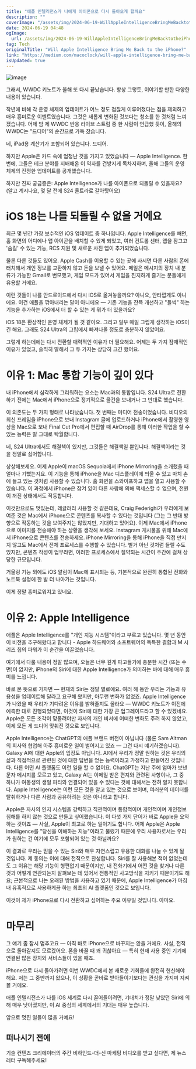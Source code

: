 ```yaml
---
title: "애플 인텔리전스가 나에게 아이폰으로 다시 돌아오게 할까요"
description: ""
coverImage: "/assets/img/2024-06-19-WillAppleIntelligenceBringMeBacktotheiPhone_0.png"
date: 2024-06-19 04:48
ogImage: 
  url: /assets/img/2024-06-19-WillAppleIntelligenceBringMeBacktotheiPhone_0.png
tag: Tech
originalTitle: "Will Apple Intelligence Bring Me Back to the iPhone?"
link: "https://medium.com/macoclock/will-apple-intelligence-bring-me-back-to-the-iphone-b40603bb3679"
isUpdated: true
---
```







![image](/assets/img/2024-06-19-WillAppleIntelligenceBringMeBacktotheiPhone_0.png)

그래서, WWDC 키노트가 올해 또 다시 끝났습니다. 항상 그렇듯, 이야기할 만한 다양한 내용이 있습니다.

작년에 비해 각 운영 체제의 업데이트가 어느 정도 점잖게 이루어졌다는 점을 제외하고 매우 흥미로운 이벤트였습니다. 그것은 새롭게 변화된 것보다는 청소를 한 것처럼 느껴졌습니다. 어제 밤 제 WWDC 반응 라이브 스트림 중 한 사람이 언급했 듯이, 올해의 WWDC는 "드디어"의 순간으로 가득 찼습니다.

네, iPad용 계산기가 포함되어 있습니다. 드디어.


<div class="content-ad"></div>

하지만 Apple은 카드 속에 엄청난 것을 가지고 있었습니다 — Apple Intelligence. 한 번에, 그들은 테크 분야를 지배해온 이 약자를 건방지게 독차지하며, 올해 그들의 운영 체제의 진정한 업데이트를 공개했습니다.

하지만 진짜 궁금증은: Apple Intelligence가 나를 아이폰으로 되돌릴 수 있을까요? (알고 계시나요, 몇 달 전에 S24 울트라로 갈아탓어요)

# iOS 18는 나를 되돌릴 수 없을 거에요

최근 몇 년간 가장 보수적인 iOS 업데이트 중 하나입니다.
Apple Intelligence를 빼면, 홈 화면의 어디에나 앱 아이콘을 배치할 수 있게 되었고, 여러 컨트롤 센터, 앱을 잠그고 '숨길' 수 있는 기능, RCS 지원 및 새로운 사진 앱이 추가되었습니다.

<div class="content-ad"></div>

물론 다른 것들도 있어요. Apple Cash를 이용할 수 있는 곳에 사시면 다른 사람의 폰에 터치해서 개인 정보를 교환하지 않고 돈을 보낼 수 있어요. 메일은 메시지의 장치 내 분류가 가능한 Gmail로 변모했고, 게임 모드가 있어서 게임을 진지하게 즐기는 분들에게 유용할 거에요.

이런 것들이 나를 안드로이드에서 다시 iOS로 옮겨놓을까요? 아니요, 안타깝게도 아니에요. 이건 애플을 깎아내리는 말이 아니에요 — 기존 기능을 잔뜩 개선하고 "들썩" 하는 기능을 추가하는 iOS에서 더 할 수 있는 게 뭐가 더 있을까요?

iOS 18은 환상적인 운영 체제가 될 것 같아요. 그리고 일부 매일 그립게 생각하는 iOS이긴 해요. 그래도 S24 Ultra의 그립에서 빠져나올 정도로 충분하지 않았어요.

그렇게 하는데에는 다시 전환할 매력적인 이유가 더 필요해요. 어제는 두 가지 잠재적인 이유가 있었고, 솔직히 말해서 그 두 가지는 상당히 크긴 했어요.

<div class="content-ad"></div>

# 이유 1: Mac 통합 기능이 깊이 있다

내 iPhone에서 심각하게 그리워하는 요소는 Mac과의 통합입니다. S24 Ultra로 전환하기 전에는 Mac에서 iPhone으로 정기적으로 물건을 보내거나 그 반대로 했습니다.

이 의존도는 두 가지 형태로 나타났습니다. 첫 번째는 미디어 전송이었습니다. 비디오의 최신 프레임을 iPhone으로 보내 Instagram 글에 업로드하거나 iPhone에서 촬영한 영상을 Mac으로 보내 Final Cut Pro에서 편집할 때 AirDrop를 통해 이러한 작업을 할 수 있는 능력은 말 그대로 탁월합니다.

네, S24 Ultra에서도 해결책이 있지만, 그것들은 해결책일 뿐입니다. 해결책이라는 것을 정말로 싫어합니다.

<div class="content-ad"></div>

상상해보세요. 어제 Apple이 macOS Sequoia에서 iPhone Mirroring을 소개했을 때 얼마나 기뻤는지요. 이 기능을 통해 iPhone을 Mac 디스플레이에 띄울 수 있고 마치 손에 들고 있는 것처럼 사용할 수 있습니다. 홈 화면을 스와이프하고 앱을 열고 사용할 수 있습니다. 이 과정에서 iPhone은 잠겨 있어 다른 사람에 의해 액세스할 수 없으며, 전원이 꺼진 상태에서도 작동합니다.

이것만으로도 멋있는데, 레귤러리 사용할 것 같은데요, Craig Federighi가 우리에게 보여준 것은 Mac에서 iPhone으로 콘텐츠를 복사할 수 있다는 것입니다 (그는 그 반대 방향으로 작동하는 것을 보여주지는 않았지만, 기대하고 있어요). 이제 Mac에서 iPhone으로 이미지를 전송해야 하는 상황을 생각해 보세요. Instagram 게시물을 위해 Mac에서 iPhone으로 콘텐츠를 전송하세요. iPhone Mirroring을 통해 iPhone을 직접 만지지 않고도 Mac에서 전체 프로세스를 수행할 수 있습니다. 별거 아닌 것처럼 들릴 수도 있지만, 콘텐츠 작성이 업무라면, 이러한 프로세스에서 절약되는 시간이 주간에 걸쳐 상당한 규모입니다.

거울링 기능 외에도 iOS 알림이 Mac에 표시되는 등, 기본적으로 완전히 통합된 전화와 노트북 설정에 한 발 더 나아가는 것입니다.

이게 정말 흥미로워지고 있네요.

<div class="content-ad"></div>

# 이유 2: Apple Intelligence

애플은 Apple Intelligence를 "개인 지능 시스템"이라고 부르고 있습니다. 몇 년 동안 이 비전을 추구해왔다고 합니다 - Apple 하드웨어와 소프트웨어의 독특한 결합과 M 시리즈 칩의 파워가 이 순간을 이끌었습니다.

여기에서 다룰 내용이 정말 많으며, 오늘은 너무 깊게 파고들기에 충분한 시간 (또는 수면)이 없지만, iPhone의 Siri에 대한 Apple Intelligence가 의미하는 바에 대해 매우 흥미를 느낍니다.

<div class="content-ad"></div>

바로 본 뜻으로 가자면 — 현재의 Siri는 정말 별로에요. 여러 해 동안 우리는 기능과 유용성을 업데이트해 달라고 요구해 왔지만, 아무런 변화가 없었죠. Apple Intelligence가 나왔을 때 우리가 기다려온 이유를 밝혀줄지도 몰라요 — WWDC 키노트가 이전에 예측한 대로 진행되었다면, 이것이 Siri에 대한 가장 큰 업그레이드라고 할 수 있겠네요. Apple은 모든 조각이 맞물려야만 자사의 개인 비서에 어떠한 변화도 주려 하지 않았고, 이제 모든 게 드디어 맞춰진 것으로 보입니다.

Apple Intelligence는 ChatGPT의 애플 브랜드 버전이 아닙니다 (물론 Sam Altman의 회사와 협업해 아주 흥미로운 일이 벌어지고 있죠 — 그건 다시 얘기하겠습니다). Galaxy AI에 대한 Apple의 입장도 아닙니다. AI에서 우리가 정말 원하는 것은 우리의 삶과 직접적으로 관련된 것에 대한 답변을 얻는 능력이라고 가정하고 만들어진 것입니다. 다른 어떤 AI 플랫폼도 이런 일을 할 수 없어요. ChatGPT는 지난 주에 엄마가 보낸 문자 메시지를 모르고 있고, Galaxy AI는 이메일 받은 편지와 관련된 사항이나, 그 중 하나가 여동생의 생일 파티와 연결되어 있을 수 있다는 것에 대해서는 전혀 알지 못합니다. Apple Intelligence는 이런 모든 것을 알고 있는 것으로 보이며, 여러분의 데이터를 탈취하거나 다른 사람과 공유하려는 것은 아니라고 합니다.

Apple은 자사의 인지 시스템을 강력하고 직관적이며 통합적이며 개인적이며 개인정보 침해를 하지 않는 것으로 만들고 싶어했습니다. 이 다섯 가지 단어가 바로 Apple을 요약하는 것이죠 — 사실, Apple이 최고로 하는 일이기도 합니다. 어제 Apple은 Apple Intelligence를 "당신을 이해하는 지능"이라고 불렀기 때문에 우리 사용자로서는 우리가 원하는 건 여기에 모두 포함되어 있는 것 아닐까요?

이 결과로 우리는 믿을 수 있는 Siri와 매우 자연스럽고 유용한 대화를 나눌 수 있게 될 것입니다. 제 동의는 이에 대해 전적으로 찬성합니다. Siri를 잘 사용해본 적이 없었는데도 그 이유는 해당 기능이 형편없기 때문이지만, 내 전화기에서 어떤 것을 찾거나 다른 것과 어떻게 연관되는지 살펴보는 데 있어서 전통적인 사고방식을 지키기 때문이기도 해요; 근본적으로 나는 오래된 방법을 사용하고 있기 때문에, Apple Intelligence가 마침내 유혹적으로 사용하게끔 하는 최초의 AI 플랫폼인 것으로 보입니다.

<div class="content-ad"></div>

이것이 제가 iPhone으로 다시 전환하고 싶어하는 주요 이유일 것입니다. 아마요.

# 마무리

그 얘기 좀 잠시 멈추고요 — 아직 바로 iPhone으로 바꾸지는 않을 거에요. 사실, 전적으로 돌아갈지도 모르겠어요. 폰을 바꿀 때 꽤 귀찮아요 — 특히 현재 사용 중인 기기에 연결된 많은 장치와 서비스들이 있을 때죠.

iPhone으로 다시 돌아가려면 이번 WWDC에서 본 새로운 기회들에 완전히 헌신해야 해요. 저는 그 중반까지 왔으나, 이 상황을 곧바로 받아들이기보다는 관심을 가지며 지켜볼 거에요.

<div class="content-ad"></div>

애플 인텔리전스가 나를 iOS 세계로 다시 끌어들이려면, 기대치가 정말 낮았던 Siri에 의해 매우 낮아졌지만, 이 AI 중심의 세계에서의 기대는 매우 높습니다.

앞으로 멋진 일들이 많을 거예요!

## 떠나시기 전에

기술 컨텐츠 크리에이터의 주간 비하인드-더-신 마케팅 비디오를 받고 싶다면, 제 뉴스레터 구독해주세요!